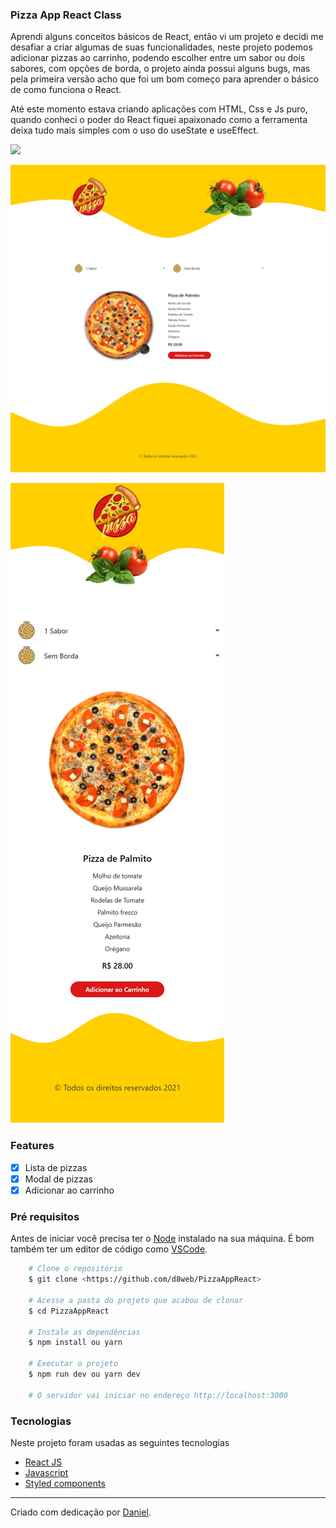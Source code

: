 ### Pizza App React Class

<p>Aprendi alguns conceitos básicos de React, então vi um projeto e decidi me desafiar a criar algumas de suas funcionalidades, neste projeto podemos adicionar pizzas ao carrinho, podendo escolher entre um sabor ou dois sabores, com opções de borda, o projeto ainda possui alguns bugs, mas pela primeira versão acho que foi um bom começo para aprender o básico de como funciona o React.</p>
<p>Até este momento estava criando aplicações com HTML, Css e Js puro, quando conheci o poder do React fiquei apaixonado como a ferramenta deixa tudo mais simples com o uso do useState e useEffect.</p>

<img src="https://github.com/d8web/PizzaAppReact/blob/main/Anima%C3%A7%C3%A3o.gif"/>

![alt text](https://github.com/d8web/PizzaAppReact/blob/main/public/assets/media/screenshot.png)

![alt text](https://github.com/d8web/PizzaAppReact/blob/main/public/assets/media/screenshot-mobile.png)

### Features

- [x] Lista de pizzas
- [x] Modal de pizzas
- [x] Adicionar ao carrinho

### Pré requisitos
Antes de iniciar você precisa ter o [Node](https://nodejs.org/en/) instalado na sua máquina. É bom também ter um editor de código como [VSCode](https://code.visualstudio.com/).

```bash
    # Clone o repositório
    $ git clone <https://github.com/d8web/PizzaAppReact>

    # Acesse a pasta do projeto que acabou de clonar
    $ cd PizzaAppReact

    # Instale as dependências
    $ npm install ou yarn

    # Executar o projeto
    $ npm run dev ou yarn dev

    # O servidor vai iniciar no endereço http://localhost:3000
```

### Tecnologias

Neste projeto foram usadas as seguintes tecnologias

- [React JS](https://nextjs.org/)
- [Javascript](https://developer.mozilla.org/pt-BR/docs/Web/JavaScript)
- [Styled components](https://styled-components.com/)

<hr/>
Criado com dedicação por <a href="https://github.com/d8web/" target="_blank">Daniel</a>.
